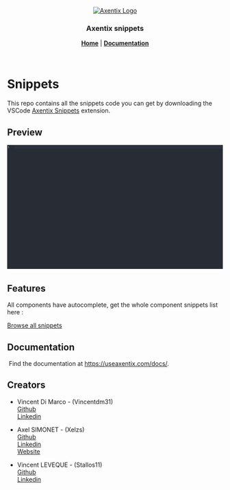 <p align="center">
  <a href="https://useaxentix.com/">
    <img src="https://useaxentix.com/img/axentix.svg" alt="Axentix Logo" width="120" height="120">
  </a>
</p>

<h3 align="center">Axentix snippets</h3>

<p align="center">
  <a href="https://useaxentix.com/"><strong>Home</strong></a> |
  <a href="https://useaxentix.com/docs/"><strong>Documentation</strong></a>
</p>

<br>

# Snippets

This repo contains all the snippets code you can get by downloading the VSCode [Axentix Snippets](https://marketplace.visualstudio.com/items?itemName=AxentixTeam.axentix-snippets) extension.


## Preview

<img src="./images/snippets.gif" alt="Snippets gif">

## Features

All components have autocomplete, get the whole component snippets list here :

[Browse all snippets](https://github.com/axentix/snippet-ax/tree/master/snippets)

## Documentation
​
Find the documentation at <https://useaxentix.com/docs/>.

## Creators
- Vincent Di Marco - (Vincentdm31)  
  [Github](https://github.com/Vincentdm31)  
  [Linkedin](https://www.linkedin.com/in/vincentdimarco/)

- Axel SIMONET - (Xelzs)  
  [Github](https://github.com/Xelzs)  
  [Linkedin](https://www.linkedin.com/in/axel-simonet/)  
  [Website](https://axelsimonet.fr/)

- Vincent LEVEQUE - (Stallos11)  
  [Github](https://github.com/Stallos11)  
  [Linkedin](https://www.linkedin.com/in/leveque-vincent/)
